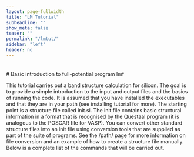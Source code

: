 ```yaml
---
layout: page-fullwidth
title: "LM Tutorial"
subheadline: ""
show_meta: false
teaser: ""
permalink: "/lmtut/"
sidebar: "left"
header: no
---
```

<hr style="height:5pt; visibility:hidden;" />
# Basic introduction to full-potential program lmf 

This tutorial carries out a band structure calculation for silicon. The goal is to provide a simple introduction to the input and output files and the basics of running the code. It is assumed that you have installed the executables and that they are in your path (see installing tutorial for more). The starting point is a structure file called init.si. The init file contains basic structural information in a format that is recognised by the Questaal program (it is analogous to the POSCAR file for VASP). You can convert other standard structure files into an init file using conversion tools that are supplied as part of the suite of programs. See the /path/ page for more information on file conversion and an example of how to create a structure file manually. Below is a complete list of the commands that will be carried out.

